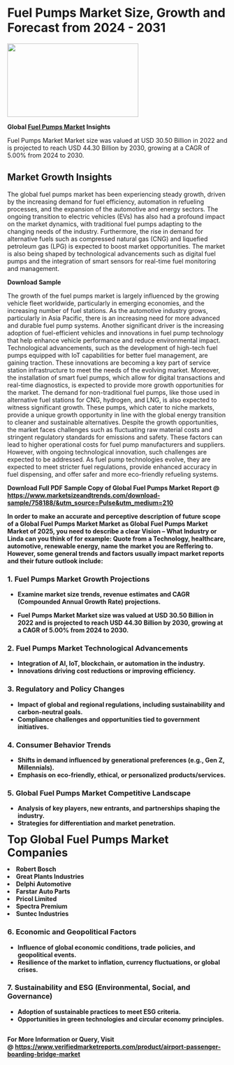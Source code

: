 <H1>Fuel Pumps Market Size, Growth and Forecast from 2024 - 2031</H1><img class="aligncenter size-medium wp-image-584254" src="https://thirdeyenews.in/wp-content/uploads/2024/09/Global-Market-Research-300x168.jpeg" alt="" width="300" height="168" /><p><strong>Global&nbsp;<a href="https://www.marketsizeandtrends.com/download-sample/758188/&amp;utm_source=Pulse&amp;utm_medium=210">Fuel Pumps Market</a> Insights</strong></p><p>Fuel Pumps Market Market size was valued at USD 30.50 Billion in 2022 and is projected to reach USD 44.30 Billion by 2030, growing at a CAGR of 5.00% from 2024 to 2030.</p><p><h2>Market Growth Insights</h2> <p>The global fuel pumps market has been experiencing steady growth, driven by the increasing demand for fuel efficiency, automation in refueling processes, and the expansion of the automotive and energy sectors. The ongoing transition to electric vehicles (EVs) has also had a profound impact on the market dynamics, with traditional fuel pumps adapting to the changing needs of the industry. Furthermore, the rise in demand for alternative fuels such as compressed natural gas (CNG) and liquefied petroleum gas (LPG) is expected to boost market opportunities. The market is also being shaped by technological advancements such as digital fuel pumps and the integration of smart sensors for real-time fuel monitoring and management.</p> <p><strong>Download Sample</strong></p> <p>The growth of the fuel pumps market is largely influenced by the growing vehicle fleet worldwide, particularly in emerging economies, and the increasing number of fuel stations. As the automotive industry grows, particularly in Asia Pacific, there is an increasing need for more advanced and durable fuel pump systems. Another significant driver is the increasing adoption of fuel-efficient vehicles and innovations in fuel pump technology that help enhance vehicle performance and reduce environmental impact. Technological advancements, such as the development of high-tech fuel pumps equipped with IoT capabilities for better fuel management, are gaining traction. These innovations are becoming a key part of service station infrastructure to meet the needs of the evolving market. Moreover, the installation of smart fuel pumps, which allow for digital transactions and real-time diagnostics, is expected to provide more growth opportunities for the market. The demand for non-traditional fuel pumps, like those used in alternative fuel stations for CNG, hydrogen, and LNG, is also expected to witness significant growth. These pumps, which cater to niche markets, provide a unique growth opportunity in line with the global energy transition to cleaner and sustainable alternatives. Despite the growth opportunities, the market faces challenges such as fluctuating raw material costs and stringent regulatory standards for emissions and safety. These factors can lead to higher operational costs for fuel pump manufacturers and suppliers. However, with ongoing technological innovation, such challenges are expected to be addressed. As fuel pump technologies evolve, they are expected to meet stricter fuel regulations, provide enhanced accuracy in fuel dispensing, and offer safer and more eco-friendly refueling systems.</p> <p><strong></p><p><span class=""><strong>Download Full PDF Sample Copy of Global Fuel Pumps Market Report</strong> @ <a href="https://www.marketsizeandtrends.com/download-sample/758188/&amp;utm_source=Pulse&amp;utm_medium=210" target="_blank">https://www.marketsizeandtrends.com/download-sample/758188/&amp;utm_source=Pulse&amp;utm_medium=210</a></span></p><p>In order to make an accurate and perceptive description of future scope of a Global&nbsp;Fuel Pumps Market Market as Global&nbsp;Fuel Pumps Market Market of 2025, you need to describe a clear Vision &ndash; What Industry or Linda can you think of for example: Quote from a Technology, healthcare, automotive, renewable energy, name the market you are Reffering to. However, some general trends and factors usually impact market reports and their future outlook include:</p><h3>1.&nbsp;<strong>Fuel Pumps Market Growth Projections</strong></h3><ul><li>Examine market size trends, revenue estimates and CAGR (Compounded Annual Growth Rate) projections.</li><li><p>Fuel Pumps Market Market size was valued at USD 30.50 Billion in 2022 and is projected to reach USD 44.30 Billion by 2030, growing at a CAGR of 5.00% from 2024 to 2030.</p></li></ul><h3>2.&nbsp;<strong>Fuel Pumps Market Technological Advancements</strong></h3><ul><li>Integration of AI, IoT, blockchain, or automation in the industry.</li><li>Innovations driving cost reductions or improving efficiency.</li></ul><h3>3.&nbsp;<strong>Regulatory and Policy Changes</strong></h3><ul><li>Impact of global and regional regulations, including sustainability and carbon-neutral goals.</li><li>Compliance challenges and opportunities tied to government initiatives.</li></ul><h3>4.&nbsp;<strong>Consumer Behavior Trends</strong></h3><ul><li>Shifts in demand influenced by generational preferences (e.g., Gen Z, Millennials).</li><li>Emphasis on eco-friendly, ethical, or personalized products/services.</li></ul><h3>5.&nbsp;<strong>Global Fuel Pumps Market Competitive Landscape</strong></h3><ul><li>Analysis of key players, new entrants, and partnerships shaping the industry.</li><li>Strategies for differentiation and market penetration.</li></ul><p data-pm-slice="1 1 []"><span style="color: inherit; font-family: inherit; font-size: 25px;">Top Global Fuel Pumps Market Companies</span></p><div class="" data-test-id=""><p><li>Robert Bosch</li><li> Great Plants Industries</li><li> Delphi Automotive</li><li> Farstar Auto Parts</li><li> Pricol Limited</li><li> Spectra Premium</li><li> Suntec Industries</li></p></div><h3>6.&nbsp;<strong>Economic and Geopolitical Factors</strong></h3><ul><li>Influence of global economic conditions, trade policies, and geopolitical events.</li><li>Resilience of the market to inflation, currency fluctuations, or global crises.</li></ul><h3>7.&nbsp;<strong>Sustainability and ESG (Environmental, Social, and Governance)</strong></h3><ul><li>Adoption of sustainable practices to meet ESG criteria.</li><li>Opportunities in green technologies and circular economy principles.</li></ul><h2><strong style="font-size: 14px;">For More Information or Query, Visit @&nbsp;</strong><a style="background-color: #ffffff; font-size: 14px;" href="https://www.marketsizeandtrends.com/report/fuel-pumps-market/" target="_blank">https://www.verifiedmarketreports.com/product/airport-passenger-boarding-bridge-market</a></h2>

